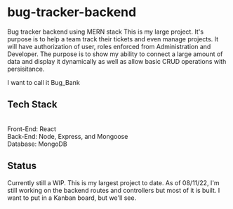 # bug-tracker-backend
Bug tracker backend using MERN stack
This is my large project. It's purpose is to help a team track their tickets and even manage projects. It will have authorization of user, roles enforced from Administration and Developer. The purpose is to show my ability to connect a large amount of data and display it dynamically as well as allow basic CRUD operations with persisitance.

I want to call it Bug_Bank

## Tech Stack
<br>Front-End: React
<br>Back-End: Node, Express, and Mongoose
<br>Database: MongoDB

## Status
Currently still a WIP. This is my largest project to date. As of 08/11/22, I'm still working on the backend routes and controllers but most of it is built. I want to put in a Kanban board, but we'll see.
